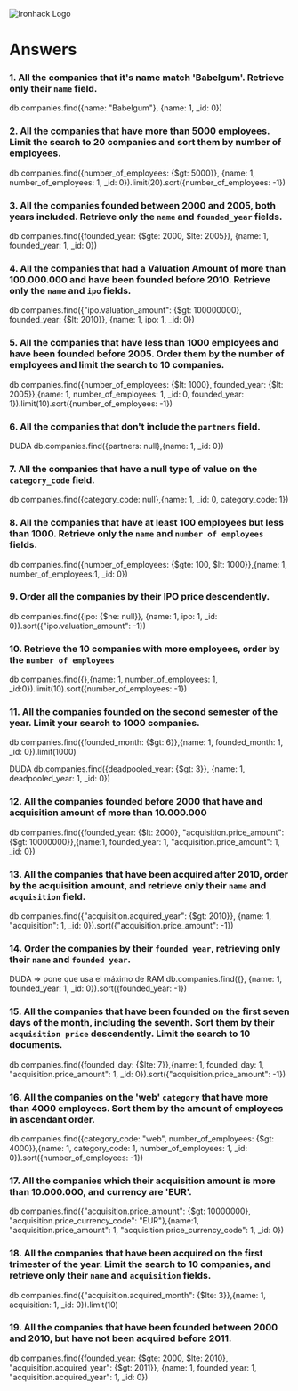 ![Ironhack Logo](https://i.imgur.com/1QgrNNw.png)

# Answers

### 1. All the companies that it's name match 'Babelgum'. Retrieve only their `name` field.
db.companies.find({name: "Babelgum"}, {name: 1, _id: 0})


### 2. All the companies that have more than 5000 employees. Limit the search to 20 companies and sort them by **number of employees**.

db.companies.find({number_of_employees: {$gt: 5000}}, {name: 1, number_of_employees: 1, _id: 0}).limit(20).sort({number_of_employees: -1})


### 3. All the companies founded between 2000 and 2005, both years included. Retrieve only the `name` and `founded_year` fields.

db.companies.find({founded_year: {$gte: 2000, $lte: 2005}}, {name: 1, founded_year: 1, _id: 0})

### 4. All the companies that had a Valuation Amount of more than 100.000.000 and have been founded before 2010. Retrieve only the `name` and `ipo` fields.

db.companies.find({"ipo.valuation_amount": {$gt: 100000000}, founded_year: {$lt: 2010}}, {name: 1, ipo: 1, _id: 0})

### 5. All the companies that have less than 1000 employees and have been founded before 2005. Order them by the number of employees and limit the search to 10 companies.

db.companies.find({number_of_employees: {$lt: 1000}, founded_year: {$lt: 2005}},{name: 1, number_of_employees: 1, _id: 0, founded_year: 1}).limit(10).sort({number_of_employees: -1})

### 6. All the companies that don't include the `partners` field.

DUDA
db.companies.find({partners: null},{name: 1, _id: 0})

### 7. All the companies that have a null type of value on the `category_code` field.

db.companies.find({category_code: null},{name: 1, _id: 0, category_code: 1})

### 8. All the companies that have at least 100 employees but less than 1000. Retrieve only the `name` and `number of employees` fields.

db.companies.find({number_of_employees: {$gte: 100, $lt: 1000}},{name: 1, number_of_employees:1, _id: 0})


### 9. Order all the companies by their IPO price descendently.

db.companies.find({ipo: {$ne: null}}, {name: 1, ipo: 1, _id: 0}).sort({"ipo.valuation_amount": -1})

### 10. Retrieve the 10 companies with more employees, order by the `number of employees`

db.companies.find({},{name: 1, number_of_employees: 1,  _id:0}).limit(10).sort({number_of_employees: -1})

### 11. All the companies founded on the second semester of the year. Limit your search to 1000 companies.

db.companies.find({founded_month: {$gt: 6}},{name: 1, founded_month: 1, _id: 0}).limit(1000)

<!-- Your Code Goes Here -->

<!-- ### 12. All the companies that have been 'deadpooled' after the third year. -->
DUDA
db.companies.find({deadpooled_year: {$gt: 3}}, {name: 1, deadpooled_year: 1, _id: 0})

<!-- Your Code Goes Here -->

### 12. All the companies founded before 2000 that have and acquisition amount of more than 10.000.000

db.companies.find({founded_year: {$lt: 2000}, "acquisition.price_amount": {$gt: 10000000}},{name:1, founded_year: 1, "acquisition.price_amount": 1, _id: 0})


### 13. All the companies that have been acquired after 2010, order by the acquisition amount, and retrieve only their `name` and `acquisition` field.

db.companies.find({"acquisition.acquired_year": {$gt: 2010}}, {name: 1, "acquisition": 1, _id: 0}).sort({"acquisition.price_amount": -1})

### 14. Order the companies by their `founded year`, retrieving only their `name` and `founded year`.

DUDA => pone que usa el máximo de RAM
db.companies.find({}, {name: 1, founded_year: 1,  _id: 0}).sort({founded_year: -1})

### 15. All the companies that have been founded on the first seven days of the month, including the seventh. Sort them by their `acquisition price` descendently. Limit the search to 10 documents.

db.companies.find({founded_day: {$lte: 7}},{name: 1, founded_day: 1, "acquisition.price_amount": 1, _id: 0}).sort({"acquisition.price_amount": -1})

### 16. All the companies on the 'web' `category` that have more than 4000 employees. Sort them by the amount of employees in ascendant order.

db.companies.find({category_code: "web", number_of_employees: {$gt: 4000}},{name: 1, category_code: 1, number_of_employees: 1, _id: 0}).sort({number_of_employees: -1})

### 17. All the companies which their acquisition amount is more than 10.000.000, and currency are 'EUR'.

db.companies.find({"acquisition.price_amount": {$gt: 10000000}, "acquisition.price_currency_code": "EUR"},{name:1, "acquisition.price_amount": 1, "acquisition.price_currency_code": 1, _id: 0})

### 18. All the companies that have been acquired on the first trimester of the year. Limit the search to 10 companies, and retrieve only their `name` and `acquisition` fields.

db.companies.find({"acquisition.acquired_month": {$lte: 3}},{name: 1, acquisition: 1, _id: 0}).limit(10)

### 19. All the companies that have been founded between 2000 and 2010, but have not been acquired before 2011.

db.companies.find({founded_year: {$gte: 2000, $lte: 2010}, "acquisition.acquired_year": {$gt: 2011}}, {name: 1, founded_year: 1, "acquisition.acquired_year": 1, _id: 0})


